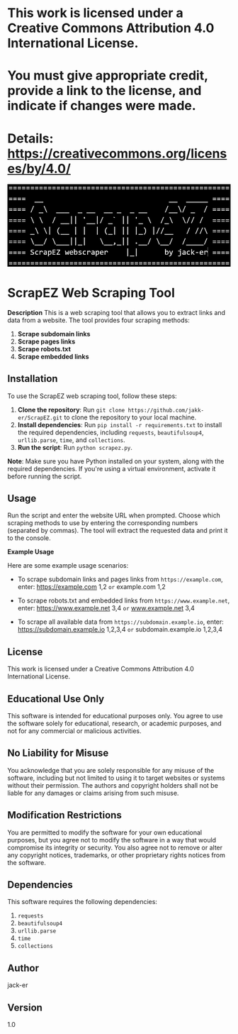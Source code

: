 # This work is licensed under a Creative Commons Attribution 4.0 International License.
# You must give appropriate credit, provide a link to the license, and indicate if changes were made.
# Details: https://creativecommons.org/licenses/by/4.0/

<!---
===================================================
====  __                             __  _____ ====
==== / _\  ___  _ __  __ _  _ __    /__\/ _  / ====
==== \ \  / __|| '__|/ _` || '_ \  /_\  \// /  ====
==== _\ \| (__ | |  | (_| || |_) |//__   / //\ ====
==== \__/ \___||_|   \__,_|| .__/ \__/  /____/ ====
==== ScrapEZ webscraper    |_|      by jack-er ====
===================================================
--->
![ScrapEZ Banner](banner/banner_black.png)

ScrapEZ Web Scraping Tool
================================

**Description**
This is a web scraping tool that allows you to extract links and data from a website. The tool provides four scraping methods:

1. **Scrape subdomain links**
2. **Scrape pages links**
3. **Scrape robots.txt**
4. **Scrape embedded links**

**Installation**
--------------

To use the ScrapEZ web scraping tool, follow these steps:

1. **Clone the repository**: Run `git clone https://github.com/jakk-er/ScrapEZ.git` to clone the repository to your local machine.
2. **Install dependencies**: Run `pip install -r requirements.txt` to install the required dependencies, including `requests`, `beautifulsoup4`, `urllib.parse`, `time`, and `collections`.
3. **Run the script**: Run `python scrapez.py`.

**Note**: Make sure you have Python installed on your system, along with the required dependencies. If you're using a virtual environment, activate it before running the script.

**Usage**
---------

Run the script and enter the website URL when prompted.
Choose which scraping methods to use by entering the corresponding numbers (separated by commas).
The tool will extract the requested data and print it to the console.

**Example Usage**

Here are some example usage scenarios:

* To scrape subdomain links and pages links from `https://example.com`, enter: https://example.com 1,2 `or` example.com 1,2

* To scrape robots.txt and embedded links from `https://www.example.net`, enter: https://www.example.net 3,4 `or` www.example.net 3,4

* To scrape all available data from `https://subdomain.example.io`, enter: https://subdomain.example.io 1,2,3,4 `or` subdomain.example.io 1,2,3,4

**License**
---------

This work is licensed under a Creative Commons Attribution 4.0 International License.

**Educational Use Only**
------------------------

This software is intended for educational purposes only. You agree to use the software solely for educational, research, or academic purposes, and not for any commercial or malicious activities.

**No Liability for Misuse**
---------------------------

You acknowledge that you are solely responsible for any misuse of the software, including but not limited to using it to target websites or systems without their permission. The authors and copyright holders shall not be liable for any damages or claims arising from such misuse.

**Modification Restrictions**
---------------------------

You are permitted to modify the software for your own educational purposes, but you agree not to modify the software in a way that would compromise its integrity or security. You also agree not to remove or alter any copyright notices, trademarks, or other proprietary rights notices from the software.

**Dependencies**
--------------

This software requires the following dependencies:

1. `requests`
2. `beautifulsoup4`
3. `urllib.parse`
4. `time`
5. `collections`

**Author**
---------

jack-er

**Version**
---------

1.0
